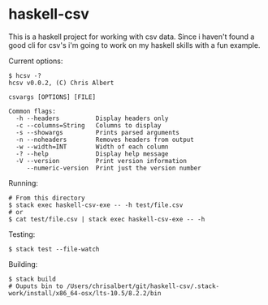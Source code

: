 # haskell-csv

This is a haskell project for working with csv data. Since i haven't found a good cli for csv's i'm going to work on my haskell skills with a fun example.

Current options:
```
$ hcsv -?
hcsv v0.0.2, (C) Chris Albert

csvargs [OPTIONS] [FILE]

Common flags:
  -h --headers          Display headers only
  -c --columns=String   Columns to display
  -s --showargs         Prints parsed arguments
  -n --noheaders        Removes headers from output
  -w --width=INT        Width of each column
  -? --help             Display help message
  -V --version          Print version information
     --numeric-version  Print just the version number
```

Running: 
```
# From this directory
$ stack exec haskell-csv-exe -- -h test/file.csv
# or
$ cat test/file.csv | stack exec haskell-csv-exe -- -h
```

Testing:
```
$ stack test --file-watch
```

Building:
```
$ stack build
# Ouputs bin to /Users/chrisalbert/git/haskell-csv/.stack-work/install/x86_64-osx/lts-10.5/8.2.2/bin
```

